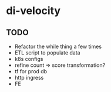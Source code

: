 # di-velocity

## TODO
- Refactor the while thing a few times
- ETL script to populate data
- k8s configs
- refine count => score transformation?
- tf for prod db
- http ingress
- FE

